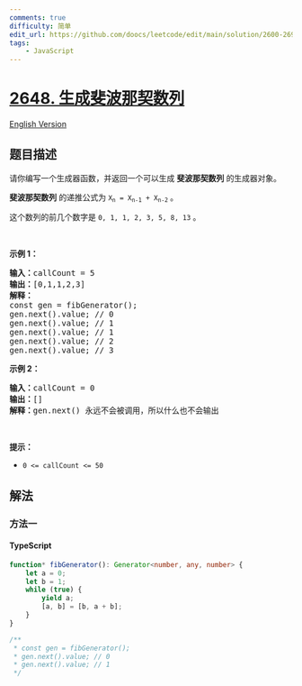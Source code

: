 ```yaml
---
comments: true
difficulty: 简单
edit_url: https://github.com/doocs/leetcode/edit/main/solution/2600-2699/2648.Generate%20Fibonacci%20Sequence/README.md
tags:
    - JavaScript
---
```


<!-- problem:start -->

# [2648. 生成斐波那契数列](https://leetcode.cn/problems/generate-fibonacci-sequence)

[English Version](/solution/2600-2699/2648.Generate%20Fibonacci%20Sequence/README_EN.md)

## 题目描述

<!-- description:start -->

<p>请你编写一个生成器函数，并返回一个可以生成 <strong>斐波那契数列</strong> 的生成器对象。</p>

<p><strong>斐波那契数列</strong> 的递推公式为 <code>X<sub>n</sub>&nbsp;= X<sub>n-1</sub>&nbsp;+ X<sub>n-2</sub></code> 。</p>

<p>这个数列的前几个数字是 <code>0, 1, 1, 2, 3, 5, 8, 13</code>&nbsp;。</p>

<p>&nbsp;</p>

<p><strong>示例 1：</strong></p>

<pre>
<strong>输入：</strong>callCount = 5
<b>输出：</b>[0,1,1,2,3]
<strong>解释：</strong>
const gen = fibGenerator();
gen.next().value; // 0
gen.next().value; // 1
gen.next().value; // 1
gen.next().value; // 2
gen.next().value; // 3
</pre>

<p><strong>示例 2：</strong></p>

<pre>
<b>输入：</b>callCount = 0
<strong>输出：</strong>[]
<b>解释：</b>gen.next() 永远不会被调用，所以什么也不会输出
</pre>

<p>&nbsp;</p>

<p><strong>提示：</strong></p>

<ul>
	<li><code>0 &lt;= callCount &lt;= 50</code></li>
</ul>

<!-- description:end -->

## 解法

<!-- solution:start -->

### 方法一

<!-- tabs:start -->

#### TypeScript

```ts
function* fibGenerator(): Generator<number, any, number> {
    let a = 0;
    let b = 1;
    while (true) {
        yield a;
        [a, b] = [b, a + b];
    }
}

/**
 * const gen = fibGenerator();
 * gen.next().value; // 0
 * gen.next().value; // 1
 */
```

<!-- tabs:end -->

<!-- solution:end -->

<!-- problem:end -->

